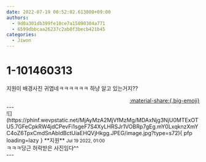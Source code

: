 ```yaml
---
date: 2022-07-19 00:52:02.613000+09:00
authors:
  - 9d0a301db399fe10ce7a15890304a771
  - 6599dbbcaa26237c2ab0f3becb421b45
categories:
  - Jiwon
---
```


# 1-101460313

<div class="post-container" markdown="1">
<div class="content-container md-sidebar__scrollwrap" markdown="1">

지원이 배경사진 귀엽네ㅋㅋㅋㅋㅋㅋ 하냥 알고 있는거지??

</div>
</div>

<div style="text-align: right;" markdown="1">
<a href="https://weverse.io/fromis9/fanpost/1-101460313" style="text-align: right;">:material-share:{.big-emoji}</a>
</div>
---

<div class="comments-container md-sidebar__scrollwrap" markdown="1">
<div class="comment" markdown="1">
<div class='id-container' markdown="1">
![](https://phinf.wevpstatic.net/MjAyMzA2MjVfMzMg/MDAxNjg3NjU0MTExOTU5.7GFeCpkRW4jdCPevFi1sgeF7S4XyLHRSJr1VOBRp7gEg.mY0LxqknzXmYC4oZ6TpxCmdSnAbldBctUiaEHQVjHkgg.JPEG/image.jpg?type=s72){ pfp loading=lazy }
**<span class="artist">지원</span>** <small>Jul 19 2022, 01:00</small><br>
</div>
<div class='comment-body' markdown="1">
ㅋㅋㅋ당근 허락받은 사진임다^^
</div>
</div>
</div>
---
